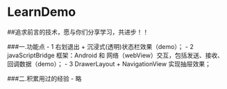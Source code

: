 # LearnDemo
##追求前言的技术，愿与你们分享学习，共进步！！

###一.功能点
    - 1 右划退出 + 沉浸式(透明)状态栏效果（demo）；
    - 2 javaScriptBridge 框架：Android 和 网络（webView）交互，包括发送、接收、回调数据（demo）；
    - 3 DrawerLayout + NavigationView 实现抽屉效果；

###二.积累用过的经验
    - 略
